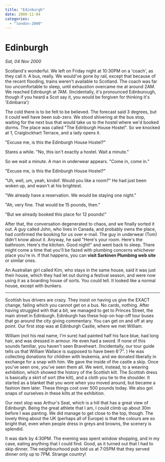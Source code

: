 ```yaml
---
title: "Edinburgh"
date: 2000-11-04
categories: 
  - "london-2000"
---
```


# Edinburgh

*Sat, 04 Nov 2000*

Scotland's wonderful. We left on Friday night at 10:30PM on a 'coach', as they call it. A bus, really. We would've gone by rail, except that because of the recent flooding, trains weren't available to Scotland. The coach was far too uncomfortable to sleep, until exhaustion overcame me at around 2AM. We reached Edinburgh at 7AM. (Incidentally, it's pronounced Edinburough, though if you heard a Scot say it, you would be forgiven for thinking it's 'Edinbarra')

The cold there is to be felt to be believed. The forecast said 3 degrees, but it could well have been sub-zero. We stood shivering at the bus stop, waiting for the next bus that would take us to the hostel where we'd booked dorms. The place was called "The Edinburgh House Hostel". So we knocked at 1, Craiglockhart Terrace, and a lady opens it.

"Excuse me, is this the Edinburgh House Hostel?"

Stares a while. "No, this isn't exactly a hostel. Wait a minute."

So we wait a minute. A man in underwear appears. "Come in, come in."

"Excuse me, is this the Edinburgh House Hostel?"

"Uh, well, um, yeah, kindof. Would you like a room?" He had just been woken up, and wasn't at his brightest.

"We already have a reservation. We would be staying one night."

"Ah, very fine. That would be 15 pounds, then."

"But we already booked this place for 12 pounds!"

After that, the conversation degenerated to chaos, and we finally sorted it out. A guy called John, who lives in Canada, and probably owns the place, had confirmed the booking for us over e-mail. The guy in underwear (Tom) didn't know about it. Anyway, he said "Here's your room. Here's the bathroom. Here's the kitchen. Good night!" and went back to sleep. There might come a time that you'll be fazed with plumbing concerns whichever place you're in. If that happens, you can **visit Sarkinen Plumbing web site** or similar ones.

An Australian girl called Kim, who stays in the same house, said it was just their house, which they had let out during a festival season, and were now using it as a boarding house of sorts. You could tell. It looked like a normal house, except with bunkers.

* * *

Scottish bus drivers are crazy. They insist on having us give the EXACT change, failing which you cannot get on a bus. No cards, nothing. After having struggled with that a bit, we managed to get to Princes Street, the main street in Edinburgh. Edinburgh has these hop-on hop-off tour buses that go around the city giving commentary. You can get on and off at any point. Our first stop was at Edinburgh Castle, where we met William.

William (not his real name, I'm sure) had painted half his face blue, had long hair, and was dressed in armour. He even had a sword. If none of this sounds familiar, you haven't seen Braveheart. (Incidentally, our tour guide tells us that William Wallace is supposed to have been 6'7". ) He was collecting donations for children with leukemia, and we donated liberally in exchange for a snap with him. We gave the inside of the castle a skip. Once you've seen one, you've seen them all. We went, instead, to a weaving exhibition, which showed the history of the Scottish kilt. The Scottish dress is basically a skirt of sort (the kilt), and a cloth you tie to the shoulder. It started as a blanket that you wore when you moved around, but became a fashion item later. These things cost over 500 pounds today. We also got snaps of ourselves in these kilts at the exhibition.

Our next stop was Arthur's Seat, which is a hill that has a great view of Edinburgh. Being the great athlete that I am, I could climb up about 30m before I was panting. We did manage to get close to the top, though. The lovely thing about the UK (perhaps all of Europe) is that the colours are so bright that, even when people dress in greys and browns, the scenery is splendid.

It was dark by 4:30PM. The evening was spent window shopping, and in my case, eating anything that I could find. Good, as it turned out that I had to skip dinner. The neighbourhood pub told us at 7:05PM that they served dinner only up to 7PM. Strange country!